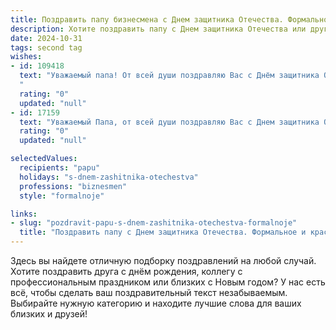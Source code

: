 ```yaml
---
title: Поздравить папу бизнесмена с Днем защитника Отечества. Формальное и красивое
description: Хотите поздравить папу с Днем защитника Отечества или другим праздником? Наш ИИ создаст незабываемое поздравление, а вы обязательно выделитесь среди других.  
date: 2024-10-31
tags: second tag
wishes:
- id: 109418
  text: "Уважаемый папа! От всей души поздравляю Вас с Днём защитника Отечества!  Желаю Вам крепкого здоровья, неиссякаемой энергии, новых успехов в Вашем бизнесе и благополучия во всех Ваших начинаниях. Пусть Ваш профессионализм и мудрость всегда будут примером для окружающих. С праздником!
  "
  rating: "0"
  updated: "null"
- id: 17159
  text: "Уважаемый Папа, от всей души поздравляю Вас с Днем защитника Отечества! В этот благородный праздник вспоминаем о храбрецах, которые отдали все свои силы за наше спокойствие. Ваша профессия бизнесмена также требует отваги и решимости, и в этом Вы, несомненно, достойны восхищения. Пусть Ваш успех продолжает расти, а в сердце всегда будет тепло от любви к семье и Родине. Счастья, здоровья и благополучия в жизни и на работе!"
  rating: "0"
  updated: "null"

selectedValues:
  recipients: "papu"
  holidays: "s-dnem-zashitnika-otechestva"
  professions: "biznesmen"
  style: "formalnoje"

links:
- slug: "pozdravit-papu-s-dnem-zashitnika-otechestva-formalnoje"
  title: "Поздравить папу с Днем защитника Отечества. Формальное и красивое"
---
```


Здесь вы найдете отличную подборку поздравлений на любой случай.
Хотите поздравить друга с днём рождения, коллегу с профессиональным праздником или близких с Новым годом? У нас есть всё, чтобы сделать ваш поздравительный текст незабываемым. Выбирайте нужную категорию и находите лучшие слова для ваших близких и друзей!
